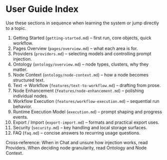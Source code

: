 # User Guide Index

Use these sections in sequence when learning the system or jump directly to a topic.

1. Getting Started (`getting-started.md`) – first run, core objects, quick workflow.
2. Pages Overview (`pages/overview.md`) – what each area is for.
3. Providers (`providers.md`) – selecting models and controlling prompt injection.
4. Ontology (`ontology/overview.md`) – node types, clusters, why they matter.
5. Node Context (`ontology/node-context.md`) – how a node becomes structured text.
6. Text → Workflow (`features/text-to-workflow.md`) – drafting from prose.
7. Node Enhancement (`features/node-enhancement.md`) – polishing individual nodes.
8. Workflow Execution (`features/workflow-execution.md`) – sequential run behavior.
9. Runtime Execution Model (`execution.md`) – prompt shaping and progress events.
10. Export / Import (`export-import.md`) – formats and practical export uses.
11. Security (`security.md`) – key handling and local storage surfaces.
12. FAQ (`faq.md`) – concise answers to recurring usage questions.

Cross‑reference: When in Chat and unsure how injection works, read Providers. When deciding node granularity, read Ontology and Node Context.


